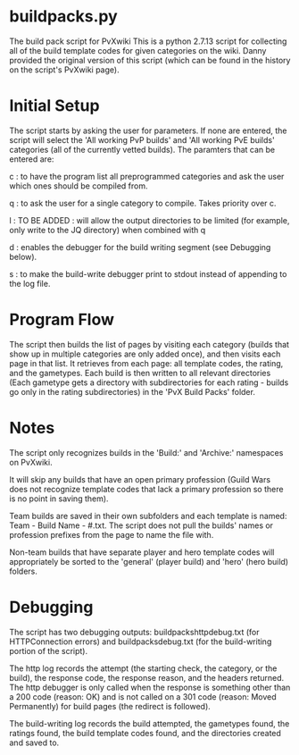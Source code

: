 # buildpacks.py
The build pack script for PvXwiki
This is a python 2.7.13 script for collecting all of the build template codes for given categories on the wiki.
Danny provided the original version of this script (which can be found in the history on the script's PvXwiki page).

# Initial Setup
The script starts by asking the user for parameters. If none are entered, the script will select the 'All working PvP builds' and 'All working PvE builds' categories (all of the currently vetted builds). The paramters that can be entered are:

c : to have the program list all preprogrammed categories and ask the user which ones should be compiled from.

q : to ask the user for a single category to compile. Takes priority over c.

l : TO BE ADDED : will allow the output directories to be limited (for example, only write to the JQ directory) when combined with q

d : enables the debugger for the build writing segment (see Debugging below). 

s : to make the build-write debugger print to stdout instead of appending to the log file.

# Program Flow
The script then builds the list of pages by visiting each category (builds that show up in multiple categories are only added once), and then visits each page in that list. It retrieves from each page: all template codes, the rating, and the gametypes. Each build is then written to all relevant directories (Each gametype gets a directory with subdirectories for each rating - builds go only in the rating subdirectories) in the 'PvX Build Packs' folder.

# Notes
The script only recognizes builds in the 'Build:' and 'Archive:' namespaces on PvXwiki.

It will skip any builds that have an open primary profession (Guild Wars does not recognize template codes that lack a primary profession so there is no point in saving them).

Team builds are saved in their own subfolders and each template is named: Team - Build Name - #.txt. The script does not pull the builds' names or profession prefixes from the page to name the file with.

Non-team builds that have separate player and hero template codes will appropriately be sorted to the 'general' (player build) and 'hero' (hero build) folders.

# Debugging
The script has two debugging outputs: buildpackshttpdebug.txt (for HTTPConnection errors) and buildpacksdebug.txt (for the build-writing portion of the script).

The http log records the attempt (the starting check, the category, or the build), the response code, the response reason, and the headers returned. The http debugger is only called when the response is something other than a 200 code (reason: OK) and is not called on a 301 code (reason: Moved Permanently) for build pages (the redirect is followed).

The build-writing log records the build attempted, the gametypes found, the ratings found, the build template codes found, and the directories created and saved to.
